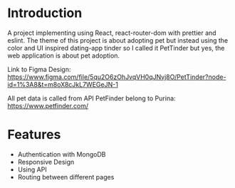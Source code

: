 # Introduction 
A project implementing using React, react-router-dom with prettier and eslint. 
The theme of this project is about adopting pet but instead using the color and 
UI inspired dating-app tinder so I called it PetTinder but yes, the web application is about 
pet adoption.

Link to Figma Design:
https://www.figma.com/file/5qu2O6zOhJvqVH0qJNvj8O/PetTinder?node-id=1%3A8&t=m8oX8cJkL7WEGeJN-1

All pet data is called from API PetFinder belong to Purina:
https://www.petfinder.com/
# Features 
- Authentication with MongoDB
- Responsive Design 
- Using API 
- Routing between different pages